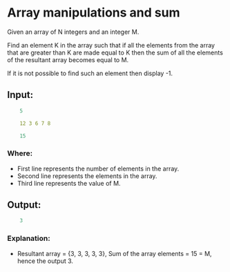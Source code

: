 # Array manipulations and sum
Given an array of N integers and an integer M.

Find an element K in the array such that if all the elements from the array that are greater than K are made equal to K then the sum of all the elements of the resultant array becomes equal to M.

If it is not possible to find such an element then display -1.

 

## Input:
```yaml
    5

    12 3 6 7 8

    15
```

    

### Where:

- First line represents the number of elements in the array.
- Second line represents the elements in the array.
- Third line represents the value of M.
 

## Output:
```yaml
    3
```
 

### Explanation:
- Resultant array = {3, 3, 3, 3, 3}, Sum of the array elements = 15 = M, hence the output 3.